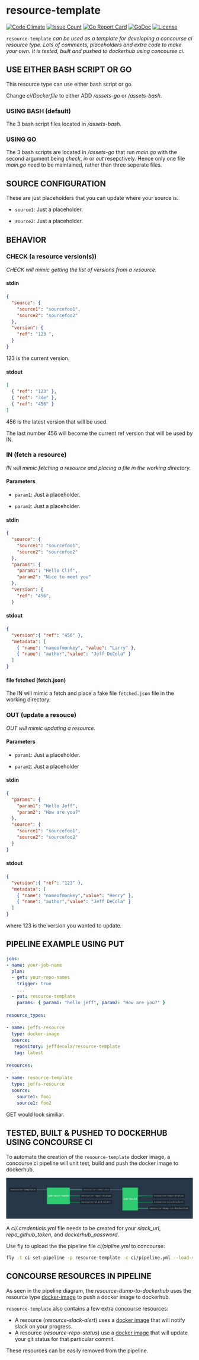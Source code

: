 # resource-template

[![Code Climate](https://codeclimate.com/github/JeffDeCola/resource-template/badges/gpa.svg)](https://codeclimate.com/github/JeffDeCola/resource-template)
[![Issue Count](https://codeclimate.com/github/JeffDeCola/resource-template/badges/issue_count.svg)](https://codeclimate.com/github/JeffDeCola/resource-template/issues)
[![Go Report Card](https://goreportcard.com/badge/jeffdecola/resource-template)](https://goreportcard.com/report/jeffdecola/resource-template)
[![GoDoc](https://godoc.org/github.com/JeffDeCola/resource-template?status.svg)](https://godoc.org/github.com/JeffDeCola/resource-template)
[![License](http://img.shields.io/:license-mit-blue.svg)](http://jeffdecola.mit-license.org)

`resource-template` _can be used as a template for developing a concourse ci resource type.
Lots of comments, placeholders and extra code to make your own.
It is tested, built and pushed to dockerhub using concourse ci._

## USE EITHER BASH SCRIPT OR GO

This resource type can use either bash script or go.

Change _ci/Dockerfile_ to either ADD _/assets-go_ or _/assets-bash_.

### USING BASH (default)

The 3 bash script files located in _/assets-bash_.

### USING GO

The 3 bash scripts are located in _/assets-go_ that run _main.go_ with the second argument being
_check_, _in_ or _out_ resepctively. Hence only one file _main.go_ need to be
maintained, rather than three seperate files.

## SOURCE CONFIGURATION

These are just placeholders that you can update where your source is.

* `source1`: Just a placeholder.

* `source2`: Just a placeholder.

## BEHAVIOR

### CHECK (a resource version(s))

_CHECK will mimic getting the list of versions from a resource._

#### stdin

```json
{
  "source": {
    "source1": "sourcefoo1",
    "source2": "sourcefoo2"
  },
  "version": {
    "ref": "123 ",
  }
}
```

123 is the current version.

#### stdout

```json
[
  { "ref": "123" },
  { "ref": "3de" },
  { "ref": "456" }
]
```

456 is the latest version that will be used.

The last number 456 will become the current ref version that will be used by IN.

### IN (fetch a resource)

_IN will mimic fetching a resource and placing a file in the working directory._

#### Parameters

* `param1`: Just a placeholder.

* `param2`: Just a placeholder.

#### stdin

```json
{
  "source": {
    "source1": "sourcefoo1",
    "source2": "sourcefoo2"
  },
  "params": {
    "param1": "Hello Clif",
    "param2": "Nice to meet you"
  },
  "version": {
    "ref": "456",
  }
```

#### stdout

```json
{
  "version":{ "ref": "456" },
  "metadata": [
    { "name": "nameofmonkey", "value": "Larry" },
    { "name": "author","value": "Jeff DeCola" }
  ]
}
```

#### file fetched (fetch.json)

The IN will mimic a fetch and place a fake file `fetched.json` file in the working directory:

### OUT (update a resouce)

_OUT will mimic updating a resource._

#### Parameters

* `param1`: Just a placeholder.

* `param2`: Just a placeholder

#### stdin

```json
{
  "params": {
    "param1": "Hello Jeff",
    "param2": "How are you?"
  },
  "source": {
    "source1": "sourcefoo1",
    "source2": "sourcefoo2"
  }
}
```

#### stdout

```json
{
  "version":{ "ref": "123" },
  "metadata": [
    { "name": "nameofmonkey","value": "Henry" },
    { "name": "author","value": "Jeff DeCola" }
  ]
}
```

where 123 is the version you wanted to update.

## PIPELINE EXAMPLE USING PUT

```yaml
jobs:
- name: your-job-name
  plan:
  - get: your-repo-names
    trigger: true
    ...
  - put: resource-template
    params: { param1: "hello jeff", param2: "How are you?" }

resource_types:
  ...
- name: jeffs-resource
  type: docker-image
  source:
   repository: jeffdecola/resource-template
   tag: latest

resources:
  ...
- name: resource-template
  type: jeffs-resource
  source:
    source1: foo1
    source1: foo2
```

GET would look similiar.

## TESTED, BUILT & PUSHED TO DOCKERHUB USING CONCOURSE CI

To automate the creation of the `resource-template` docker image, a concourse ci pipeline
will unit test, build and push the docker image to dockerhub.

![IMAGE - resource-template concourse ci piepline - IMAGE](docs/resource-template-pipeline.jpg)

A _ci/.credentials.yml_ file needs to be created for your _slack_url_, _repo_github_token_,
and _dockerhub_password_.

Use fly to upload the the pipeline file _ci/pipline.yml_ to concourse:

```bash
fly -t ci set-pipeline -p resource-template -c ci/pipeline.yml --load-vars-from ci/.credentials.yml
```

## CONCOURSE RESOURCES IN PIPELINE

As seen in the pipeline diagram, the _resource-dump-to-dockerhub_ uses the resource type
[docker-image](https://github.com/concourse/docker-image-resource)
to push a docker image to dockerhub.

`resource-template` also contains a few extra concourse resources:

* A resource (_resource-slack-alert_) uses a [docker image](https://hub.docker.com/r/cfcommunity/slack-notification-resource)
  that will notify slack on your progress.
* A resource (_resource-repo-status_) use a [docker image](https://hub.docker.com/r/dpb587/github-status-resource)
  that will update your git status for that particular commit.

These resources can be easily removed from the pipeline.